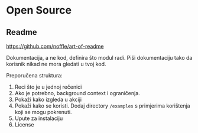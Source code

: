 # Open Source

## Readme

https://github.com/noffle/art-of-readme

Dokumentacija, a ne kod, definira što modul radi. Piši dokumentaciju tako da korisnik nikad ne mora gledati u tvoj kod.

Preporučena struktura:
1. Reci što je u jednoj rečenici
2. Ako je potrebno, background context i ograničenja.
3. Pokaži kako izgleda u akciji
4. Pokaži kako se koristi. Dodaj directory `/examples` s primjerima korištenja koji se mogu pokrenuti.
5. Upute za instalaciju
6. License
